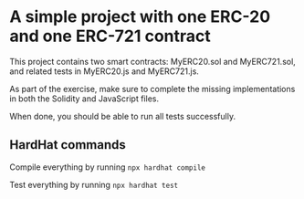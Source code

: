 # A simple project with one ERC-20 and one ERC-721 contract

This project contains two smart contracts: MyERC20.sol and MyERC721.sol, and related tests in MyERC20.js and MyERC721.js.

As part of the exercise, make sure to complete the missing implementations in both the Solidity and JavaScript files.

When done, you should be able to run all tests successfully.

## HardHat commands

Compile everything by running `npx hardhat compile`

Test everything by running `npx hardhat test`
